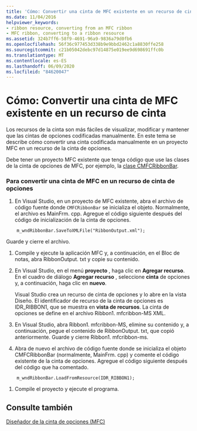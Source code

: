 ```yaml
---
title: 'Cómo: Convertir una cinta de MFC existente en un recurso de cinta'
ms.date: 11/04/2016
helpviewer_keywords:
- ribbon resource, converting from an MFC ribbon
- MFC ribbon, converting to a ribbon resource
ms.assetid: 324b7ff6-58f9-4691-96a9-9836a79d0fb6
ms.openlocfilehash: 56f36c977453d338b9e9bbd2462c1a8830ffe258
ms.sourcegitcommit: c21b05042debc97d14875e019ee9d698691ffc0b
ms.translationtype: MT
ms.contentlocale: es-ES
ms.lasthandoff: 06/09/2020
ms.locfileid: "84620047"
---
```

# <a name="how-to-convert-an-existing-mfc-ribbon-to-a-ribbon-resource"></a>Cómo: Convertir una cinta de MFC existente en un recurso de cinta

Los recursos de la cinta son más fáciles de visualizar, modificar y mantener que las cintas de opciones codificadas manualmente. En este tema se describe cómo convertir una cinta codificada manualmente en un proyecto MFC en un recurso de la cinta de opciones.

Debe tener un proyecto MFC existente que tenga código que use las clases de la cinta de opciones de MFC, por ejemplo, la [clase CMFCRibbonBar](reference/cmfcribbonbar-class.md).

### <a name="to-convert-an-mfc-ribbon-to-a-ribbon-resource"></a>Para convertir una cinta de MFC en un recurso de cinta de opciones

1. En Visual Studio, en un proyecto de MFC existente, abra el archivo de código fuente donde `CMFCRibbonBar` se inicializa el objeto. Normalmente, el archivo es MainFrm. cpp. Agregue el código siguiente después del código de inicialización de la cinta de opciones.

```
    m_wndRibbonBar.SaveToXMLFile("RibbonOutput.xml");
```

   Guarde y cierre el archivo.

1. Compile y ejecute la aplicación MFC y, a continuación, en el Bloc de notas, abra RibbonOutput. txt y copie su contenido.

1. En Visual Studio, en el menú **proyecto** , haga clic en **Agregar recurso**. En el cuadro de diálogo **Agregar recurso** , seleccione **cinta** de opciones y, a continuación, haga clic en **nuevo**.

   Visual Studio crea un recurso de cinta de opciones y lo abre en la vista Diseño. El identificador de recurso de la cinta de opciones es IDR_RIBBON1, que se muestra en **vista de recursos**. La cinta de opciones se define en el archivo Ribbon1. mfcribbon-MS XML.

1. En Visual Studio, abra Ribbon1. mfcribbon-MS, elimine su contenido y, a continuación, pegue el contenido de RibbonOutput. txt, que copió anteriormente. Guarde y cierre Ribbon1. mfcribbon-ms.

1. Abra de nuevo el archivo de código fuente donde se inicializa el objeto CMFCRibbonBar (normalmente, MainFrm. cpp) y comente el código existente de la cinta de opciones. Agregue el código siguiente después del código que ha comentado.

```
    m_wndRibbonBar.LoadFromResource(IDR_RIBBON1);
```

1. Compile el proyecto y ejecute el programa.

## <a name="see-also"></a>Consulte también

[Diseñador de la cinta de opciones (MFC)](ribbon-designer-mfc.md)
